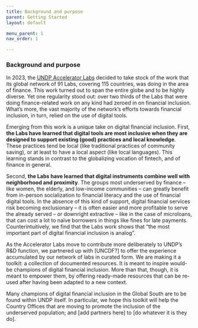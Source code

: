```yaml
---
title: Background and purpose 
parent: Getting Started
layout: default

menu_parent: 1
nav_order: 1

---
```


### Background and purpose 

In 2023, the [UNDP Accelerator Labs](https://acceleratorlabs.undp.org) decided to take stock of the work that its global network of 91 Labs, covering 115 countries, was doing in the area of finance. This work turned out to span the entire globe and to be highly diverse. Yet one regularity stood out: over two thirds of the Labs that were doing finance-related work on any kind had zeroed in on financial inclusion. What’s more, the vast majority of the network’s efforts towards financial inclusion, in turn, relied on the use of digital tools. 

Emerging from this work is a unique take on digital financial inclusion. First, **the Labs have learned that digital tools are most inclusive when they are designed to support existing (good) practices and local knowledge**. These practices tend be local (like traditional practices of community saving), or at least to have a local aspect (like local languages). This learning stands in contrast to the globalizing vocation of fintech, and of finance in general. 

Second, **the Labs have learned that digital instruments combine well with neighborhood and proximity**. The groups most underserved by finance – like women, the elderly, and low-income communities – can greatly benefit from in-person socialization to financial literacy and the use of financial digital tools. In the absence of this kind of support, digital financial services risk becoming exclusionary – it is often easier and more profitable to serve the already served – or downright extractive – like in the case of microloans, that can cost a lot to naïve borrowers in things like fines for late payments. Counterintuitively, we find that the Labs work shows that “the most important part of digital financial inclusion is analog”.

As the Accelerator Labs move to contribute more deliberately to UNDP’s R&D function, we partnered up with [UNCDF?] to offer the experience accumulated by our network of labs in curated form. We are making it a toolkit: a collection of documented resources. It is meant to inspire would-be champions of digital financial inclusion. More than that, though, it is meant to empower them, by offering ready-made resources that can be re-used after having been adapted to a new context. 

Many champions of digital financial inclusion in the Global South are to be found within UNDP itself. In particular, we hope this toolkit will help the Country Offices that are moving to promote the inclusion of the underserved population; and [add partners here] to [do whatever it is they do].
